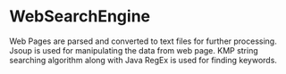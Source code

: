 # WebSearchEngine
Web Pages are parsed and  converted to text files for further processing.
Jsoup is used for manipulating the data from web page.
KMP string searching algorithm along with Java RegEx is used  for finding keywords. 
